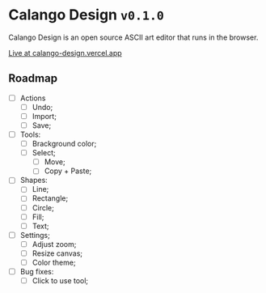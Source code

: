 # Calango Design `v0.1.0`

Calango Design is an open source ASCII art editor that runs in the browser.

[Live at calango-design.vercel.app](calango-design.vercel.app)

## Roadmap

- [ ] Actions
  - [ ] Undo;
  - [ ] Import;
  - [ ] Save;
- [ ] Tools:
  - [ ] Brackground color;
  - [ ] Select;
    - [ ] Move;
    - [ ] Copy + Paste;
- [ ] Shapes:
  - [ ] Line;
  - [ ] Rectangle;
  - [ ] Circle;
  - [ ] Fill;
  - [ ] Text;
- [ ] Settings;
  - [ ] Adjust zoom;
  - [ ] Resize canvas;
  - [ ] Color theme;
- [ ] Bug fixes:
  - [ ] Click to use tool;
